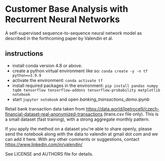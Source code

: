 # Customer Base Analysis with Recurrent Neural Networks

A self-supervised sequence-to-sequence neural network model as described in the forthcoming paper by Valendin et al.

## instructions 
- install conda version 4.8 or above. 
- create a python virtual environment like so: ```conda create -y -n tf python==3.9.9```
- activate the environment: ```conda activate tf```
- install required packages in the environment: ```pip install pandas numpy tqdm tensorflow tensorflow-addons tensorflow-probability matplotlib notebook```
- start ```jupyter notebook``` and open *banking_transactions_demo.ipynb*

Retail bank transaction data taken from https://data.world/lpetrocelli/czech-financial-dataset-real-anonymized-transactions (trans.csv file only). This is a small dataset (fast training), with a strong aggregate monthly pattern.

If you apply the method on a dataset you're able to share openly, please send the notebook along with the data to valendin at gmail dot com and we can add it here. With any other comments or suggestions, contact https://www.linkedin.com/in/valendin/

See LICENSE and AUTHORS file for details.
